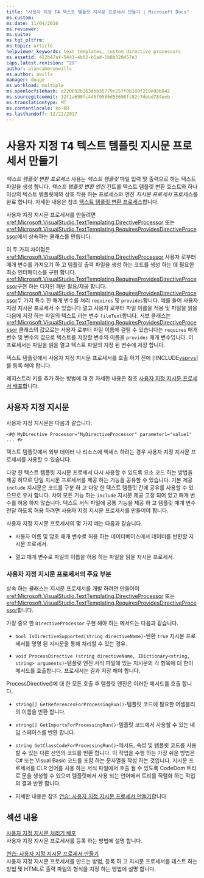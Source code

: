 ```yaml
---
title: "사용자 지정 T4 텍스트 템플릿 지시문 프로세서 만들기 | Microsoft Docs"
ms.custom: 
ms.date: 11/04/2016
ms.reviewer: 
ms.suite: 
ms.tgt_pltfrm: 
ms.topic: article
helpviewer_keywords: text templates, custom directive processors
ms.assetid: 422b47af-5441-4b02-b5ad-1b8b328457e3
caps.latest.revision: "29"
author: alancameronwills
ms.author: awills
manager: douge
ms.workload: multiple
ms.openlocfilehash: e220692b263dbb35779c25ff0b189f219e98b842
ms.sourcegitcommit: 32f1a690fc445f9586d53698fc82c7debd784eeb
ms.translationtype: MT
ms.contentlocale: ko-KR
ms.lasthandoff: 12/22/2017
---
```

# <a name="creating-custom-t4-text-template-directive-processors"></a>사용자 지정 T4 텍스트 템플릿 지시문 프로세서 만들기
*텍스트 템플릿 변환 프로세스* 사용는 *텍스트 템플릿* 파일 입력 및 출력으로 하는 텍스트 파일을 생성 합니다. *텍스트 템플릿 변환 엔진* 컨트롤 텍스트 템플릿 변환 호스트와 하나 이상의 텍스트 템플릿에와 상호 작용 하는 프로세스와 엔진 *지시문 프로세서* 프로세스를 완료 합니다. 자세한 내용은 참조 [텍스트 템플릿 변환 프로세스](../modeling/the-text-template-transformation-process.md)합니다.  
  
 사용자 지정 지시문 프로세서를 만들려면 <xref:Microsoft.VisualStudio.TextTemplating.DirectiveProcessor> 또는 <xref:Microsoft.VisualStudio.TextTemplating.RequiresProvidesDirectiveProcessor>에서 상속하는 클래스를 만듭니다.  
  
 이 두 가지 차이점은 <xref:Microsoft.VisualStudio.TextTemplating.DirectiveProcessor> 사용자 로부터 매개 변수를 가져오기 하 고 템플릿 출력 파일을 생성 하는 코드를 생성 하는 데 필요한 최소 인터페이스를 구현 합니다. <xref:Microsoft.VisualStudio.TextTemplating.RequiresProvidesDirectiveProcessor>구현 하는 디자인 패턴 필요/제공 합니다. <xref:Microsoft.VisualStudio.TextTemplating.RequiresProvidesDirectiveProcessor>두 가지 특수 한 매개 변수를 처리 `requires` 및 `provides`합니다.  예를 들어 사용자 지정 지시문 프로세서 수 있습니다 열고 사용자 로부터 파일 이름을 적용 및 파일을 읽을 다음에 저장 하는 파일의 텍스트 라는 변수 `fileText`합니다. 서브 클래스는 <xref:Microsoft.VisualStudio.TextTemplating.RequiresProvidesDirectiveProcessor> 클래스의 값으로는 사용자 로부터 파일 이름에 걸릴 수 있습니다는 `requires` 매개 변수 및 변수의 값으로 텍스트를 저장할 변수의 이름을 `provides` 매개 변수입니다. 이 프로세서는 파일을 읽을 열고 텍스트 파일의 지정 된 변수에 저장 합니다.  
  
 텍스트 템플릿에서 사용자 지정 지시문 프로세서를 호출 하기 전에 [!INCLUDE[vsprvs](../code-quality/includes/vsprvs_md.md)]를 등록 해야 합니다.  
  
 레지스트리 키를 추가 하는 방법에 대 한 자세한 내용은 참조 [사용자 지정 지시문 프로세서 배포](../modeling/deploying-a-custom-directive-processor.md)합니다.  
  
## <a name="custom-directives"></a>사용자 지정 지시문  
 사용자 지정 지시문은 다음과 같습니다.  
  
 `<#@ MyDirective Processor="MyDirectiveProcessor" parameter1="value1" ... #>`  
  
 텍스트 템플릿에서 외부 데이터 나 리소스에 액세스 하려는 경우 사용자 지정 지시문 프로세서를 사용할 수 있습니다.  
  
 다양 한 텍스트 템플릿 지시문 프로세서 다시 사용할 수 있도록 요소 코드 하는 방법을 제공 하므로 단일 지시문 프로세서를 제공 하는 기능을 공유할 수 있습니다. 기본 제공 `include` 지시문은 코드를 구분 하 고 다양 한 텍스트 템플릿 간에 공유를 사용할 수 있으므로 유사 합니다. 차이 모든 기능 하는 `include` 지시문 제공 고정 되어 있고 매개 변수를 허용 하지 않습니다. 텍스트 서식 파일에 공통 기능을 제공 하 고 템플릿 매개 변수 전달 하도록 허용 하려면 사용자 지정 지시문 프로세서를 만들어야 합니다.  
  
 사용자 지정 지시문 프로세서의 몇 가지 예는 다음과 같습니다.  
  
-   사용자 이름 및 암호 매개 변수로 허용 하는 데이터베이스에서 데이터를 반환할 지시문 프로세서.  
  
-   열고 매개 변수로 파일의 이름을 허용 하는 파일을 읽을 지시문 프로세서.  
  
### <a name="principal-parts-of-a-custom-directive-processor"></a>사용자 지정 지시문 프로세서의 주요 부분  
 상속 하는 클래스는 지시문 프로세서를 개발 하려면 만들어야 <xref:Microsoft.VisualStudio.TextTemplating.DirectiveProcessor> 또는 <xref:Microsoft.VisualStudio.TextTemplating.RequiresProvidesDirectiveProcessor>합니다.  
  
 가장 중요 한 `DirectiveProcessor` 구현 해야 하는 메서드는 다음과 같습니다.  
  
-   `bool IsDirectiveSupported(string directiveName)`-반환 `true` 지시문 프로세서를 명명 된 지시문을 통해 처리할 수 있는 경우.  
  
-   `void ProcessDirective (string directiveName, IDictionary<string, string> arguments)`-템플릿 엔진 서식 파일에 있는 지시문의 각 항목에 대 한이 메서드를 호출합니다. 프로세서는 결과 저장 해야 합니다.  
  
 ProcessDirective()에 대 한 모든 호출 후 템플릿 엔진은 이러한 메서드를 호출 합니다.  
  
-   `string[] GetReferencesForProcessingRun()`-템플릿 코드에 필요한 어셈블리의 이름을 반환 합니다.  
  
-   `string[] GetImportsForProcessingRun()`-템플릿 코드에서 사용할 수 있는 네임 스페이스를 반환 합니다.  
  
-   `string GetClassCodeForProcessingRun()`-메서드, 속성 및 템플릿 코드를 사용할 수 있는 다른 선언의 코드를 반환 합니다. 이 작업을 수행 하는 가장 쉬운 방법은 C# 또는 Visual Basic 코드를 포함 하는 문자열을 작성 하는 것입니다. 지시문 프로세서를 CLR 언어를 사용 하는 서식 파일에서 호출 될 수 있도록 CodeDom 트리로 문을 생성할 수 있으며 템플릿에서 사용 되는 언어에서 트리를 직렬화 하는 작업의 결과 반환 합니다.  
  
-   자세한 내용은 참조 [연습: 사용자 지정 지시문 프로세서 만들기](../modeling/walkthrough-creating-a-custom-directive-processor.md)합니다.  
  
## <a name="in-this-section"></a>섹션 내용  
 [사용자 지정 지시문 처리기 배포](../modeling/deploying-a-custom-directive-processor.md)  
 사용자 지정 지시문 프로세서를 등록 하는 방법에 설명 합니다.  
  
 [연습: 사용자 지정 지시문 프로세서 만들기](../modeling/walkthrough-creating-a-custom-directive-processor.md)  
 사용자 지정 지시문 프로세서를 만드는 방법, 등록 하 고 지시문 프로세서를 테스트 하는 방법 및 HTML로 출력 파일의 형식을 지정 하는 방법에 설명 합니다.